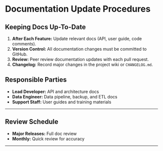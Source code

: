 # Documentation Update Procedures

## Keeping Docs Up-To-Date

1. **After Each Feature:** Update relevant docs (API, user guide, code comments).
2. **Version Control:** All documentation changes must be committed to GitHub.
3. **Review:** Peer review documentation updates with each pull request.
4. **Changelog:** Record major changes in the project wiki or `CHANGELOG.md`.

## Responsible Parties

- **Lead Developer:** API and architecture docs
- **Data Engineer:** Data pipeline, backup, and ETL docs
- **Support Staff:** User guides and training materials

---

## Review Schedule

- **Major Releases:** Full doc review
- **Monthly:** Quick review for accuracy

---